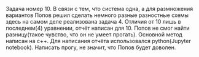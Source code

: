 Задача номер 10. В связи с тем, что система одна, а для размножения вариантов Попов решил сделать немного разные  разностные схемы здесь на самом деле реализована задача 4.
Отличия от 10 лишь в последнем(4) уравнении, отчёт написан для 10. Попов не смог найти разницу(такое чувство, что он не умеет прогать).
Основной метод написан на c++. Для написания отчёта использовался python(Jupyter notebook). Написать прогу, не значит, что Попов будет доволен.
